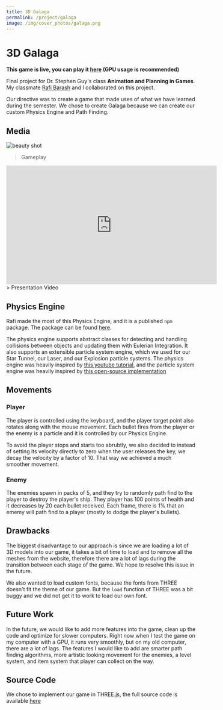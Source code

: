 ```yaml
---
title: 3D Galaga
permalink: /project/galaga
image: /img/cover_photos/galaga.png
---
```


# 3D Galaga

**This game is live, you can play it [here](https://tienpdinh.com/Galaga) (GPU usage is recommended)**

Final project for Dr. Stephen Guy's class **Animation and Planning in Games**. My classmate [Rafi Barash](https://rafibarash.com/) and I collaborated on this project.

Our directive was to create a game that made uses of what we have learned during the semester. We chose to create Galaga because we can create our custom Physics Engine and Path Finding.

## Media
![beauty shot](/img/galaga/galaga.png)
> Gameplay

<iframe width="560" height="315" src="https://www.youtube.com/embed/z5Fl2Vrd1_o" frameborder="0" allow="accelerometer; autoplay; encrypted-media; gyroscope; picture-in-picture" allowfullscreen></iframe>
> Presentation Video

## Physics Engine

Rafi made the most of this Physics Engine, and it is a published `npm` package. The package can be found [here](https://www.npmjs.com/package/simple-physics-engine).

The physics engine supports abstract classes for detecting and handling collisions between objects and updating them with Eulerian Integration. It also supports an extensible particle system engine, which we used for our Star Tunnel, our Laser, and our Explosion particle systems. The physics engine was heavily inspired by [this youtube tutorial](https://www.youtube.com/watch?v=3Oay1YxkP5c&list=PLEETnX-uPtBXm1KEr_2zQ6K_0hoGH6JJ0), and the particle system engine was heavily inspired by [this open-source implementation](https://github.com/stemkoski/stemkoski.github.com/blob/f5c7120af8488d04255b3e4492f4fb214d80b6ff/Three.js/js/ParticleEngine.js)

## Movements

### Player
The player is controlled using the keyboard, and the player target point also rotates along with the mouse movement. Each bullet fires from the player or the enemy is a particle and it is controlled by our Physics Engine.

To avoid the player stops and starts too abrubtly, we also decided to instead of setting its velocity directly to zero when the user releases the key, we decay the velocity by a factor of 10. That way we achieved a much smoother movement.

### Enemy
The enemies spawn in packs of 5, and they try to randomly path find to the player to destroy the player's ship. They player has 100 points of health
and it decreases by 20 each bullet received. Each frame, there is 1% that an ememy will path find to a player (mostly to dodge the player's bullets).

## Drawbacks
The biggest disadvantage to our approach is since we are loading a lot of 3D models into our game, it takes a bit of time to load and to remove all the meshes from the website, therefore there are a lot of lags during the transition between each stage of the game. We hope to resolve this issue in the future.

We also wanted to load custom fonts, because the fonts from THREE doesn't fit the theme of our game. But the `load` function of THREE was a bit
buggy and we did not get it to work to load our own font.

## Future Work
In the future, we would like to add more features into the game, clean up the code and optimize for slower computers. Right now when I test the game
on my computer with a GPU, it runs very smoothly, but on my old computer, there are a lot of lags. The features I would like to add are smarter path finding algorithms, more artistic looking movement for the enemies, a level system, and item system that player can collect on the way.

## Source Code
We chose to implement our game in THREE.js, the full source code is available [here](https://github.com/tienpdinh/Galaga)

